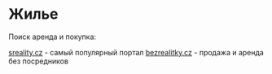 # Жилье

Поиск аренда и покупка:

[sreality.cz](https://www.sreality.cz/) - самый популярный портал
[bezrealitky.cz](https://www.bezrealitky.cz/) - продажа и аренда без посредников
